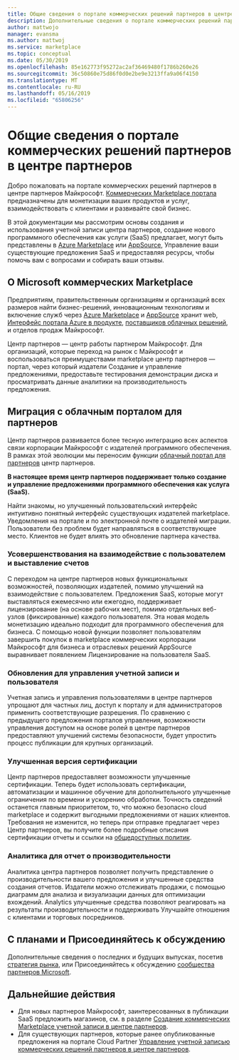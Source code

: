 ```yaml
---
title: Общие сведения о портале коммерческих решений партнеров в центре партнеров
description: Дополнительные сведения о портале коммерческих решений партнеров в центре партнеров и отображения списка и продажи предложений в Azure Marketplace, AppSource и через программу поставщика облачных решений (CSP).
author: mattwojo
manager: evansma
ms.author: mattwoj
ms.service: marketplace
ms.topic: conceptual
ms.date: 05/30/2019
ms.openlocfilehash: 85e162773f95272ac2af36469480f1786b260e26
ms.sourcegitcommit: 36c50860e75d86f0d0e2be9e3213ffa9a06f4150
ms.translationtype: MT
ms.contentlocale: ru-RU
ms.lasthandoff: 05/16/2019
ms.locfileid: "65806256"
---
```

# <a name="overview-of-the-commercial-marketplace-portal-in-partner-center"></a>Общие сведения о портале коммерческих решений партнеров в центре партнеров

Добро пожаловать на портале коммерческих решений партнеров в центре партнеров Майкрософт. [Коммерческих Marketplace портала](https://partner.microsoft.com/dashboard/commercial-marketplace/) предназначены для монетизации ваших продуктов и услуг, взаимодействовать с клиентами и развивайте свой бизнес.

В этой документации мы рассмотрим основы создания и использования учетной записи центра партнеров, создание нового программного обеспечения как услуги (SaaS) предлагает, могут быть представлены в [Azure Marketplace](https://azuremarketplace.microsoft.com/) или [AppSource](https://appsource.microsoft.com/), Управление ваши существующие предложения SaaS и предоставляя ресурсы, чтобы помочь вам с вопросами и собирать ваши отзывы. 

## <a name="about-microsofts-commercial-marketplace"></a>О Microsoft коммерческих Marketplace

Предприятиям, правительственным организациям и организаций всех размеров найти бизнес-решений, инновационным технологиям и включение служб через [Azure Marketplace](https://azuremarketplace.microsoft.com/) и [AppSource](https://appsource.microsoft.com/) хранит web, [ Интерфейс портала Azure в продукте](https://portal.azure.com), [поставщиков облачных решений](https://partner.microsoft.com/cloud-solution-provider), и отделов продаж Майкрософт. 

Центр партнеров — центр работы партнером Майкрософт. Для организаций, которые переход на рынок с Майкрософт и воспользоваться преимуществами marketplace центр партнеров — портал, через который издатели Создание и управление предложениями, предоставьте тестирования демонстрации диска и просматривать данные аналитики на производительность предложения. 

## <a name="migration-from-cloud-partner-portal"></a>Миграция с облачным порталом для партнеров

Центр партнеров развивается более тесную интеграцию всех аспектов связи корпорации Майкрософт с издателей программного обеспечения. В рамках этой эволюции мы переносим функции [облачный портал для партнеров](https://cloudpartner.azure.com/) центр партнеров. 

**В настоящее время центр партнеров поддерживает только создание и управление предложениями программного обеспечения как услуга (SaaS).**

Найти знакомы, но улучшенный пользовательский интерфейс интуитивно понятный интерфейс существующих издателей marketplace. Уведомления на портале и по электронной почте о издателей миграции. Пользователи без проблем будет направляться в соответствующее место. Клиентов не будет влиять это обновление партнера качества. 

### <a name="improvements-on-user-experience-and-billing"></a>Усовершенствования на взаимодействие с пользователем и выставление счетов

С переходом на центре партнеров новых функциональных возможностей, позволяющих издателей, помимо улучшений на взаимодействие с пользователем. Предложения SaaS, которые могут выставляться ежемесячно или ежегодно, поддерживает лицензирование (на основе рабочих мест), помимо отдельных веб-узлов (фиксированные) каждого пользователя. Эта новая модель монетизацию идеально подходит для программного обеспечения для бизнеса. С помощью новой функции позволяет пользователям завершить покупок в marketplace коммерческих корпорации Майкрософт для бизнеса и отраслевых решений AppSource выравнивает появлением Лицензирование на пользователя SaaS. 

### <a name="account-and-user-management-updates"></a>Обновления для управления учетной записи и пользователя

Учетная запись и управления пользователями в центре партнеров упрощают для частных лиц, доступ к порталу и для администраторов применить соответствующие разрешения. По сравнению с предыдущего предложения порталов управления, возможности управления доступом на основе ролей в центре партнеров предоставляют улучшений системы безопасности, будет упростить процесс публикации для крупных организаций. 

### <a name="improved-certification-experience"></a>Улучшенная версия сертификации

Центр партнеров предоставляет возможности улучшенные сертификации. Теперь будет использовать сертификации, автоматизации и машинное обучение для дополнительного улучшенные ограничения по времени и ускорению обработки. Точность сведений останется главным приоритетом, то, что можно безопасно cloud marketplace и содержит выгодными предложениями от наших клиентов. Требования не изменится, но теперь при отправке предлагает через Центр партнеров, вы получите более подробные описания сертификации отчеты и ссылки на [общедоступных политик](https://docs.microsoft.com/legal/marketplace/certification-policies). 

### <a name="analytics-for-performance-reporting"></a>Аналитика для отчет о производительности

Аналитика центра партнеров позволяет получить представление о производительности вашего предложения и улучшенные средства создания отчетов. Издатели можно отслеживать продажи, с помощью диаграмм для анализа и визуализации данных для оптимизации вхождений. Analytics улучшенные средства позволяют реагировать на результаты производительности и поддерживать Улучшайте отношения с клиентами и торговых посредников. 

## <a name="view-the-roadmap-and-join-the-conversation"></a>С планами и Присоединяйтесь к обсуждению

Дополнительные сведения о последних и будущих выпусках, посетив [стратегия рынка](https://aka.ms/publicmarketplaceroadmap), или Присоединяйтесь к обсуждению [сообщества партнеров Microsoft](https://www.microsoftpartnercommunity.com/). 

## <a name="next-steps"></a>Дальнейшие действия

- Для новых партнеров Майкрософт, заинтересованных в публикации SaaS предложить магазинов, см. в разделе [Создание коммерческих Marketplace учетной записи в центре партнеров](./create-account.md).
- Для существующих партнеров, которые ранее опубликованные предложения на портале Cloud Partner [Управление учетной записью коммерческих решений партнеров в центре партнеров](./manage-account.md). 
